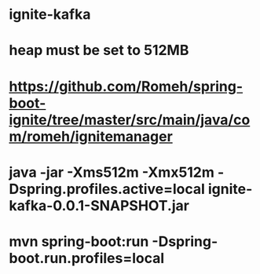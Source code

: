 # ignite-kafka
# heap must be set to 512MB
# https://github.com/Romeh/spring-boot-ignite/tree/master/src/main/java/com/romeh/ignitemanager
# java -jar -Xms512m -Xmx512m -Dspring.profiles.active=local ignite-kafka-0.0.1-SNAPSHOT.jar
# mvn spring-boot:run -Dspring-boot.run.profiles=local
